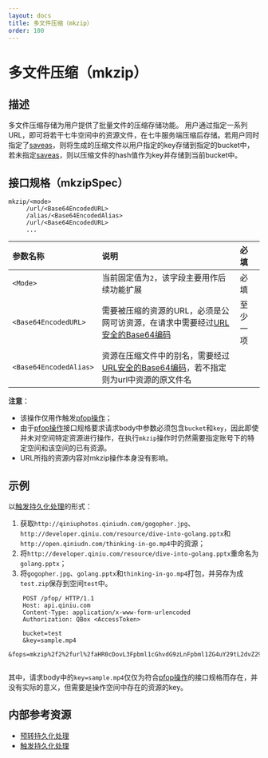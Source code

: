 ```yaml
---
layout: docs
title: 多文件压缩（mkzip）
order: 100
---
```


<a id="mkzip"></a>
# 多文件压缩（mkzip）

<a id="description"></a>
## 描述

多文件压缩存储为用户提供了批量文件的压缩存储功能。 用户通过指定一系列URL，即可将若干七牛空间中的资源文件，在七牛服务端压缩后存储。若用户同时指定了[saveas](/docs/v6/api/reference/fop/saveas.html)，则将生成的压缩文件以用户指定的key存储到指定的bucket中，若未指定[saveas](/docs/v6/api/reference/fop/saveas.html)，则以压缩文件的hash值作为key并存储到当前bucket中。  

<a id="specification"></a>
## 接口规格（mkzipSpec）

```
mkzip/<mode>
     /url/<Base64EncodedURL>
     /alias/<Base64EncodedAlias>
     /url/<Base64EncodedURL>
     ...  
```

参数名称      | 说明                              | 必填
:------------ | :-------------------------------- | :-------
`<Mode>`      | 当前固定值为`2`，该字段主要用作后续功能扩展 | 必填
`<Base64EncodedURL>` | 需要被压缩的资源的URL，必须是公网可访资源，在请求中需要经过[URL安全的Base64编码](/docs/v6/api/overview/appendix.html#urlsafe-base64) |  至少一项
`<Base64EncodedAlias>` | 资源在压缩文件中的别名，需要经过[URL安全的Base64编码](/docs/v6/api/overview/appendix.html#urlsafe-base64)，若不指定则为url中资源的原文件名 |


**注意**：

- 该操作仅用作触发[pfop操作](/docs/v6/api/reference/fop/pfop/pfop.html)；
- 由于[pfop操作](/docs/v6/api/reference/fop/pfop/pfop.html)接口规格要求请求body中参数必须包含`bucket`和`key`，因此即使并未对空间特定资源进行操作，在执行`mkzip`操作时仍然需要指定账号下的特定空间和该空间的已有资源。
- URL所指的资源内容对mkzip操作本身没有影响。 


<a id="samples"></a>
## 示例

以[触发持久化处理][pfopHref]的形式：

1. 获取`http://qiniuphotos.qiniudn.com/gogopher.jpg`、`http://developer.qiniu.com/resource/dive-into-golang.pptx`和`http://open.qiniudn.com/thinking-in-go.mp4`中的资源；
2. 将`http://developer.qiniu.com/resource/dive-into-golang.pptx`重命名为`golang.pptx`；
3. 将`gogopher.jpg`、`golang.pptx`和`thinking-in-go.mp4`打包，并另存为成`test.zip`保存到空间`test`中。

```
    POST /pfop/ HTTP/1.1
    Host: api.qiniu.com  
    Content-Type: application/x-www-form-urlencoded  
    Authorization: QBox <AccessToken>  

    bucket=test
    &key=sample.mp4
    &fops=mkzip%2f2%2furl%2faHR0cDovL3Fpbml1cGhvdG9zLnFpbml1ZG4uY29tL2dvZ29waGVyLmpwZw==%2furl%2faHR0cDovL2RldmVsb3Blci5xaW5pdS5jb20vcmVzb3VyY2UvZGl2ZS1pbnRvLWdvbGFuZy5wcHR4%2falias%2fZ29sYW5nLnBwdHg=%2faHR0cDovL29wZW4ucWluaXVkbi5jb20vdGhpbmtpbmctaW4tZ28ubXA0%7csaveas%2fdGVzdDp0ZXN0LnppcA==
    
```

其中，请求body中的`key=sample.mp4`仅仅为符合[pfop操作][pfopHref]的接口规格而存在，并没有实际的意义，但需要是操作空间中存在的资源的key。

<a id="avthumb-internal-resources"></a>
## 内部参考资源

- [预转持久化处理][persistentOpsHref]
- [触发持久化处理][pfopHref]

[persistentOpsHref]: http://developer.qiniu.com/docs/v6/api/reference/security/put-policy.html#put-policy-persistent-ops "预转持久化处理"
[pfopHref]:          http://developer.qiniu.com/docs/v6/api/reference/fop/pfop/pfop.html                                        "触发持久化处理"
[pfopNotificationHref]: http://developer.qiniu.com/docs/v6/api/reference/fop/pfop/pfop.html#pfop-notification                   "持久化处理结果通知"

[sendBugReportHref]:            mailto:support@qiniu.com?subject=599错误日志    "发送错误报告"
